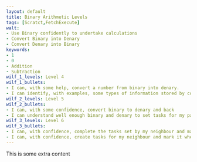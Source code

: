```yaml
---
layout: default
title: Binary Arithmetic Levels
tags: [Scratct,FetchExecute]
walt:
- Use Binary confidently to undertake calculations
- Convert Binary into Denary
- Convert Denary into Binary
keywords:
- 1
- 0
- Addition
- Subtraction
wilf_1_levels: Level 4
wilf_1_bullets:
- I can, with some help, convert a number from binary into denary.
- I can identify, with examples, some types of information stored by computers
wilf_2_levels: Level 5
wilf_2_bullets:
- I can, with some confidence, convert binary to denary and back
- I can understand well enough binary and denary to set tasks for my partner
wilf_3_levels: Level 6
wilf_3_bullets:
- I can, with confidence, complete the tasks set by my neighbour and mark their work
- I can, with confidence, create tasks for my neighbour and mark it when they are completed
---
```


This is some extra content

